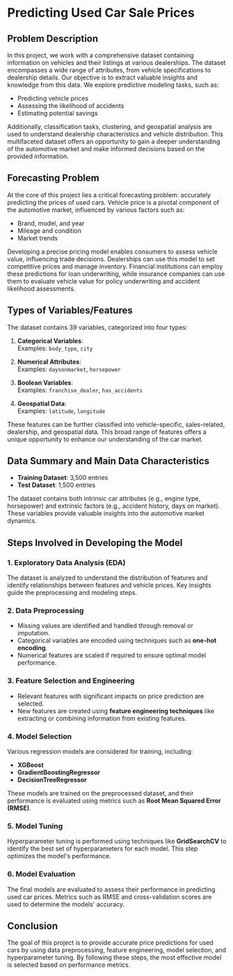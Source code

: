 # Predicting Used Car Sale Prices

## Problem Description
In this project, we work with a comprehensive dataset containing information on vehicles and their listings at various dealerships. The dataset encompasses a wide range of attributes, from vehicle specifications to dealership details. Our objective is to extract valuable insights and knowledge from this data. We explore predictive modeling tasks, such as:

- Predicting vehicle prices
- Assessing the likelihood of accidents
- Estimating potential savings

Additionally, classification tasks, clustering, and geospatial analysis are used to understand dealership characteristics and vehicle distribution. This multifaceted dataset offers an opportunity to gain a deeper understanding of the automotive market and make informed decisions based on the provided information.

## Forecasting Problem
At the core of this project lies a critical forecasting problem: accurately predicting the prices of used cars. Vehicle price is a pivotal component of the automotive market, influenced by various factors such as:

- Brand, model, and year
- Mileage and condition
- Market trends

Developing a precise pricing model enables consumers to assess vehicle value, influencing trade decisions. Dealerships can use this model to set competitive prices and manage inventory. Financial institutions can employ these predictions for loan underwriting, while insurance companies can use them to evaluate vehicle value for policy underwriting and accident likelihood assessments.

## Types of Variables/Features
The dataset contains 39 variables, categorized into four types:

1. **Categorical Variables**:  
   Examples: `body_type`, `city`

2. **Numerical Attributes**:  
   Examples: `daysonmarket`, `horsepower`

3. **Boolean Variables**:  
   Examples: `franchise_dealer`, `has_accidents`

4. **Geospatial Data**:  
   Examples: `latitude`, `longitude`

These features can be further classified into vehicle-specific, sales-related, dealership, and geospatial data. This broad range of features offers a unique opportunity to enhance our understanding of the car market.

## Data Summary and Main Data Characteristics
- **Training Dataset**: 3,500 entries
- **Test Dataset**: 1,500 entries

The dataset contains both intrinsic car attributes (e.g., engine type, horsepower) and extrinsic factors (e.g., accident history, days on market). These variables provide valuable insights into the automotive market dynamics.

## Steps Involved in Developing the Model

### 1. Exploratory Data Analysis (EDA)
The dataset is analyzed to understand the distribution of features and identify relationships between features and vehicle prices. Key insights guide the preprocessing and modeling steps.

### 2. Data Preprocessing
- Missing values are identified and handled through removal or imputation.
- Categorical variables are encoded using techniques such as **one-hot encoding**.
- Numerical features are scaled if required to ensure optimal model performance.

### 3. Feature Selection and Engineering
- Relevant features with significant impacts on price prediction are selected.
- New features are created using **feature engineering techniques** like extracting or combining information from existing features.

### 4. Model Selection
Various regression models are considered for training, including:
- **XGBoost**
- **GradientBoostingRegressor**
- **DecisionTreeRegressor**

These models are trained on the preprocessed dataset, and their performance is evaluated using metrics such as **Root Mean Squared Error (RMSE)**.

### 5. Model Tuning
Hyperparameter tuning is performed using techniques like **GridSearchCV** to identify the best set of hyperparameters for each model. This step optimizes the model's performance.

### 6. Model Evaluation
The final models are evaluated to assess their performance in predicting used car prices. Metrics such as RMSE and cross-validation scores are used to determine the models' accuracy.

## Conclusion
The goal of this project is to provide accurate price predictions for used cars by using data preprocessing, feature engineering, model selection, and hyperparameter tuning. By following these steps, the most effective model is selected based on performance metrics.

